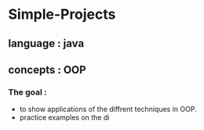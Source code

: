 # Simple-Projects
## language : java <br />
## concepts : OOP  <br >
### The goal : 
- to show applications of the diffrent techniques in OOP.
- practice examples on the di
